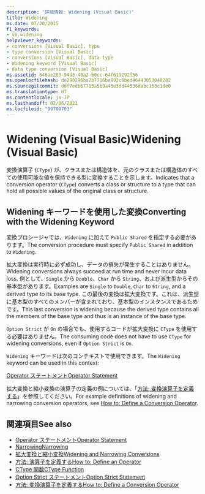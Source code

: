 ```yaml
---
description: '詳細情報: Widening (Visual Basic)'
title: Widening
ms.date: 07/20/2015
f1_keywords:
- vb.widening
helpviewer_keywords:
- conversions [Visual Basic], type
- type conversion [Visual Basic]
- conversions [Visual Basic], data type
- Widening keyword [Visual Basic]
- data type conversion [Visual Basic]
ms.assetid: 646ae263-94d3-40a2-b0cc-64f619292f56
ms.openlocfilehash: de290296ba2b7716ba992c6bed46443053048282
ms.sourcegitcommit: ddf7edb67715a5b9a45e3dd44536dabc153c1de0
ms.translationtype: HT
ms.contentlocale: ja-JP
ms.lasthandoff: 02/06/2021
ms.locfileid: "99700703"
---
```

# <a name="widening-visual-basic"></a><span data-ttu-id="15ce1-103">Widening (Visual Basic)</span><span class="sxs-lookup"><span data-stu-id="15ce1-103">Widening (Visual Basic)</span></span>

<span data-ttu-id="15ce1-104">変換演算子 (`CType`) が、クラスまたは構造体を、元のクラスまたは構造体のすべての使用可能な値を保持できる型に変換することを示します。</span><span class="sxs-lookup"><span data-stu-id="15ce1-104">Indicates that a conversion operator (`CType`) converts a class or structure to a type that can hold all possible values of the original class or structure.</span></span>  
  
## <a name="converting-with-the-widening-keyword"></a><span data-ttu-id="15ce1-105">Widening キーワードを使用した変換</span><span class="sxs-lookup"><span data-stu-id="15ce1-105">Converting with the Widening Keyword</span></span>  

 <span data-ttu-id="15ce1-106">変換プロシージャでは、`Widening` に加えて `Public Shared` を指定する必要があります。</span><span class="sxs-lookup"><span data-stu-id="15ce1-106">The conversion procedure must specify `Public Shared` in addition to `Widening`.</span></span>  
  
 <span data-ttu-id="15ce1-107">拡大変換は実行時に必ず成功し、データの損失が発生することはありません。</span><span class="sxs-lookup"><span data-stu-id="15ce1-107">Widening conversions always succeed at run time and never incur data loss.</span></span> <span data-ttu-id="15ce1-108">例として、`Single` から `Double`、`Char` から `String`、および派生型からその基本型があります。</span><span class="sxs-lookup"><span data-stu-id="15ce1-108">Examples are `Single` to `Double`, `Char` to `String`, and a derived type to its base type.</span></span> <span data-ttu-id="15ce1-109">この最後の変換は拡大変換です。これは、派生型に基本型のすべてのメンバーが含まれており、基本型のインスタンスであるためです。</span><span class="sxs-lookup"><span data-stu-id="15ce1-109">This last conversion is widening because the derived type contains all the members of the base type and thus is an instance of the base type.</span></span>  
  
 <span data-ttu-id="15ce1-110">`Option Strict` が `On` の場合でも、使用するコードが拡大変換に `CType` を使用する必要はありません。</span><span class="sxs-lookup"><span data-stu-id="15ce1-110">The consuming code does not have to use `CType` for widening conversions, even if `Option Strict` is `On`.</span></span>  
  
 <span data-ttu-id="15ce1-111">`Widening` キーワードは次のコンテキストで使用できます。</span><span class="sxs-lookup"><span data-stu-id="15ce1-111">The `Widening` keyword can be used in this context:</span></span>  
  
 [<span data-ttu-id="15ce1-112">Operator ステートメント</span><span class="sxs-lookup"><span data-stu-id="15ce1-112">Operator Statement</span></span>](../statements/operator-statement.md)  
  
 <span data-ttu-id="15ce1-113">拡大変換と縮小変換の演算子の定義の例については、「[方法: 変換演算子を定義する](../../programming-guide/language-features/procedures/how-to-define-a-conversion-operator.md)」を参照してください。</span><span class="sxs-lookup"><span data-stu-id="15ce1-113">For example definitions of widening and narrowing conversion operators, see [How to: Define a Conversion Operator](../../programming-guide/language-features/procedures/how-to-define-a-conversion-operator.md).</span></span>  
  
## <a name="see-also"></a><span data-ttu-id="15ce1-114">関連項目</span><span class="sxs-lookup"><span data-stu-id="15ce1-114">See also</span></span>

- [<span data-ttu-id="15ce1-115">Operator ステートメント</span><span class="sxs-lookup"><span data-stu-id="15ce1-115">Operator Statement</span></span>](../statements/operator-statement.md)
- [<span data-ttu-id="15ce1-116">Narrowing</span><span class="sxs-lookup"><span data-stu-id="15ce1-116">Narrowing</span></span>](narrowing.md)
- [<span data-ttu-id="15ce1-117">拡大変換と縮小変換</span><span class="sxs-lookup"><span data-stu-id="15ce1-117">Widening and Narrowing Conversions</span></span>](../../programming-guide/language-features/data-types/widening-and-narrowing-conversions.md)
- [<span data-ttu-id="15ce1-118">方法: 演算子を定義する</span><span class="sxs-lookup"><span data-stu-id="15ce1-118">How to: Define an Operator</span></span>](../../programming-guide/language-features/procedures/how-to-define-an-operator.md)
- [<span data-ttu-id="15ce1-119">CType 関数</span><span class="sxs-lookup"><span data-stu-id="15ce1-119">CType Function</span></span>](../functions/ctype-function.md)
- [<span data-ttu-id="15ce1-120">Option Strict ステートメント</span><span class="sxs-lookup"><span data-stu-id="15ce1-120">Option Strict Statement</span></span>](../statements/option-strict-statement.md)
- [<span data-ttu-id="15ce1-121">方法: 変換演算子を定義する</span><span class="sxs-lookup"><span data-stu-id="15ce1-121">How to: Define a Conversion Operator</span></span>](../../programming-guide/language-features/procedures/how-to-define-a-conversion-operator.md)
